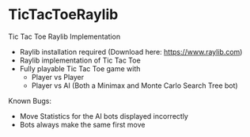 # TicTacToeRaylib
Tic Tac Toe Raylib Implementation 

- Raylib installation required (Download here: https://www.raylib.com)
- Raylib implementation of Tic Tac Toe
- Fully playable Tic Tac Toe game with
  - Player vs Player
  - Player vs AI (Both a Minimax and Monte Carlo Search Tree bot)

Known Bugs:
  - Move Statistics for the AI bots displayed incorrectly
  - Bots always make the same first move
